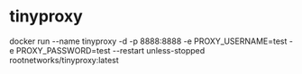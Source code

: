 # tinyproxy

docker run --name tinyproxy -d -p 8888:8888 -e PROXY_USERNAME=test -e PROXY_PASSWORD=test --restart unless-stopped rootnetworks/tinyproxy:latest
